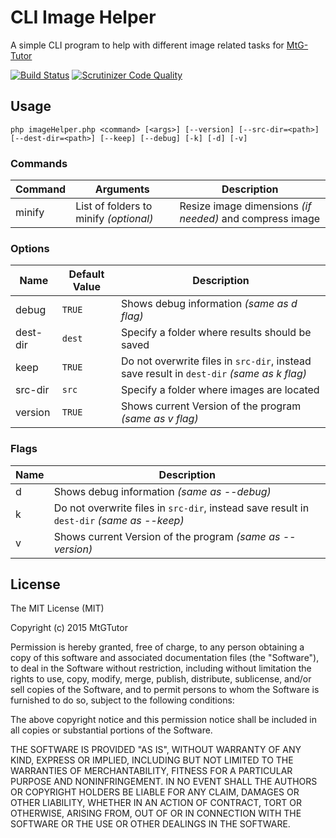 # CLI Image Helper

A simple CLI program to help with different image related tasks for [MtG-Tutor](http://www.MtG-Tutor.de/)

[![Build Status](https://scrutinizer-ci.com/g/MtGTutor/image-helper/badges/build.png?b=master)](https://scrutinizer-ci.com/g/MtGTutor/image-helper/build-status/master) [![Scrutinizer Code Quality](https://scrutinizer-ci.com/g/MtGTutor/image-helper/badges/quality-score.png?b=master)](https://scrutinizer-ci.com/g/MtGTutor/image-helper/?branch=master)

## Usage

``` shell
php imageHelper.php <command> [<args>] [--version] [--src-dir=<path>] [--dest-dir=<path>] [--keep] [--debug] [-k] [-d] [-v]
```

### Commands
 
| Command | Arguments                              | Description                                              |
| ------- | ---------------------------------------| -------------------------------------------------------- |
| minify  | List of folders to minify *(optional)* | Resize image dimensions *(if needed)* and compress image |

### Options

| Name     | Default Value | Description                                                                               |
| -------- | ------------- | ----------------------------------------------------------------------------------------- |
| debug    | `TRUE`        | Shows debug information *(same as d flag)*                                                |
| dest-dir | `dest`        | Specify a folder where results should be saved                                            |
| keep     | `TRUE`        | Do not overwrite files in `src-dir`, instead save result in `dest-dir` *(same as k flag)* |
| src-dir  | `src`         | Specify a folder where images are located                                                 |
| version  | `TRUE`        | Shows current Version of the program *(same as v flag)*                                   |

### Flags

| Name     | Description                                                                               |
| -------- | ----------------------------------------------------------------------------------------- |
| d        | Shows debug information *(same as --debug)*                                               |
| k        | Do not overwrite files in `src-dir`, instead save result in `dest-dir` *(same as --keep)* |
| v        | Shows current Version of the program *(same as --version)*                                |

## License
The MIT License (MIT)

Copyright (c) 2015 MtGTutor

Permission is hereby granted, free of charge, to any person obtaining a copy
of this software and associated documentation files (the "Software"), to deal
in the Software without restriction, including without limitation the rights
to use, copy, modify, merge, publish, distribute, sublicense, and/or sell
copies of the Software, and to permit persons to whom the Software is
furnished to do so, subject to the following conditions:

The above copyright notice and this permission notice shall be included in all
copies or substantial portions of the Software.

THE SOFTWARE IS PROVIDED "AS IS", WITHOUT WARRANTY OF ANY KIND, EXPRESS OR
IMPLIED, INCLUDING BUT NOT LIMITED TO THE WARRANTIES OF MERCHANTABILITY,
FITNESS FOR A PARTICULAR PURPOSE AND NONINFRINGEMENT. IN NO EVENT SHALL THE
AUTHORS OR COPYRIGHT HOLDERS BE LIABLE FOR ANY CLAIM, DAMAGES OR OTHER
LIABILITY, WHETHER IN AN ACTION OF CONTRACT, TORT OR OTHERWISE, ARISING FROM,
OUT OF OR IN CONNECTION WITH THE SOFTWARE OR THE USE OR OTHER DEALINGS IN THE
SOFTWARE.

